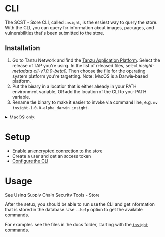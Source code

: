 # CLI

The SCST - Store CLI, called `insight`, is the easiest way to query the store. With the CLI, you can query for information about images, packages, and vulnerabilities that's been submitted to the store.

## Installation

1. Go to Tanzu Network and find the [Tanzu Application Platform](https://network.tanzu.vmware.com/products/tanzu-application-platform/). Select the release of TAP you're using. In the list of released files, select *insight-metadata-cli-v1.0.0-beta0*. Then choose the file for the operating system platform you're targetting. Note: MacOS is a Darwin-based platform.
2. Put the binary in a location that is either already in your PATH environment variable, OR add the location of the CLI to your PATH variable.
3. Rename the binary to make it easier to invoke via command line, e.g. `mv insight-1.0.0-alpha_darwin insight`.

<details><summary>MacOS only:</summary>
<br/>
MacOS will not recognize that the insight binary is safe to run because it hasn't been signed by Apple. To allow your computer to run it anyways, perform the following steps:

1. Invoke the insight binary from the command line, e.g. `insight version`
2. A pop-up will appear notifying you that the program is not trusted
3. Open the System Preferences 'settings' 
4. Go to 'Security and Privacy' -> 'General' tab
5. Under the 'Allow apps identified from', make sure the 'App store and other identified developers' radio button is selected
6. re-run the insight binary until an 'Allow' button appears under the 'Allow apps identified from' section, then click 'Allow'
</details>

# Setup

* [Enable an encrypted connection to the store](enable_encrypted_connection.md)
* [Create a user and get an access token](create_service_account_access_token.md)
* [Configure the CLI](configure_cli.md)

# Usage

See [Using Supply Chain Security Tools - Store](using_metadata_store.md)

After the setup, you should be able to run use the CLI and get information that is stored in the database. Use `--help` option to get the available commands.

For examples, see the files in the docs folder, starting with the [`insight` commands](cli_docs/insight.md).
